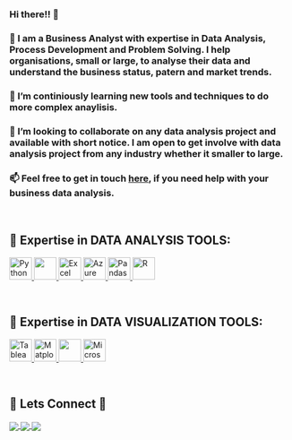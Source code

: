 ### Hi there!! 👋

### 💬 I am a Business Analyst with expertise in Data Analysis, Process Development and Problem Solving. I help organisations, small or large, to analyse their data and understand the business status, patern and market trends.

### 🌱 I’m continiously learning new tools and techniques to do more complex anaylisis.

### 👯 I’m looking to collaborate on any data analysis project and available with short notice. I am open to get involve with data analysis project from any industry whether it smaller to large. 

### 📫 Feel free to get in touch [here](mailto:mohammadmrida@outlook.com?subject=[GitHub]%20Data%20Analysis%20Help), if you need help with your business data analysis.


</br>

## 🔭 Expertise in DATA ANALYSIS TOOLS:

<p></p>

<p align="left">
<a href="https://www.w3schools.com/" onclick="window.open("https://www.w3schools.com/", "_self");"> <img src="https://github.com/yusufsjustit/yusufsjustit/assets/125282550/47d61395-144d-46aa-ae82-58b259cd9b70" alt="Python" height="40"/> </a>
<a href="#" target="_blank"> <img src="https://github.com/yusufsjustit/yusufsjustit/assets/125282550/e260c407-0449-4919-a8a7-d5f491bcf7ca" height="40"/> </a>
<a href="#" target="_blank"> <img src="https://github.com/yusufsjustit/yusufsjustit/assets/125282550/8bdbd13a-ffc3-46f3-b5dc-fff24e769f29" alt="Excel" height="40"/> </a>
<a href="#" target="_blank"> <img src="https://github.com/yusufsjustit/yusufsjustit/assets/125282550/3e9e0304-d3a8-4c0c-82cd-7ddab5b41647" alt="Azure" height="40"/> </a>
<a href="#" target="_blank"> <img src="https://upload.wikimedia.org/wikipedia/commons/thumb/e/ed/Pandas_logo.svg/2560px-Pandas_logo.svg.png" alt="Pandas" height="40"/> </a>
<a href="#" target="_blank"> <img src="https://github.com/yusufsjustit/yusufsjustit/assets/125282550/5b2f85e6-3aa3-46a4-8ddc-5532c6164aa3" alt="R" height="40"/> </a>

</p>

</br>

## 🔭 Expertise in DATA VISUALIZATION TOOLS:

<p align="left">
<a href="#" target="_blank"> <img src="https://github.com/yusufsjustit/yusufsjustit/assets/125282550/9005adc8-3771-428e-84b5-dfb116ae45b9" alt="Tableau" height="40"/> </a>
<a href="#" target="_blank"> <img src="https://matplotlib.org/stable/_static/logo2_compressed.svg" alt="Matplotlib" height="40"/> </a>
<a href="#" target="_blank"> <img src="https://seaborn.pydata.org/_static/logo-wide-lightbg.svg" height="40"/> </a>
<a href="#" target="_blank"> <img src="https://insightsoftware.com/wp-content/uploads/2018/03/blog-microsoft-power-bi-solid-color.jpg" alt="Microsoft Power BI" height="40"/> </a>
</p>

</br>

## 👨 Lets Connect 👩

<p></p>
<p align="left">

<a href="https://www.linkedin.com/in/mohammadmrida/">
  <img align="center" src="https://img.shields.io/badge/linkedin-%230077B5.svg?&style=for-the-badge&logo=linkedin&logoColor=white" />
</a>

<a href="https://public.tableau.com/app/profile/mohammadmrida">
  <img align="center" src="https://img.shields.io/badge/-Tableau-1e376b?style=for-the-badge&logo=tableau&logoColor=white"  />
</a>

<a href="mailto:mohammadmrida@outlook.com">  
  <img align="center" src="https://img.shields.io/badge/gmail-f1f2f6.svg?&style=for-the-badge&logo=gmail&logoColor=red"  />
</a>

</p>
